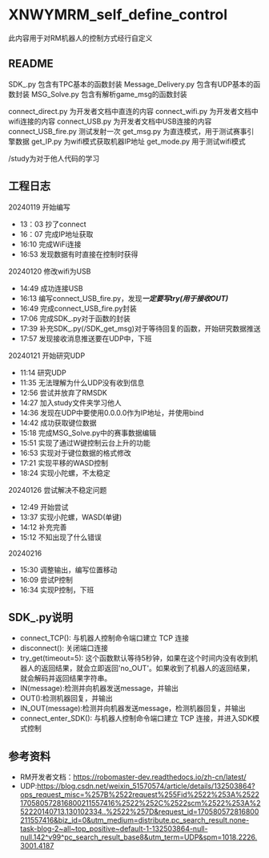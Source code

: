 # XNWYMRM_self_define_control
此内容用于对RM机器人的控制方式经行自定义

## README
SDK_.py 包含有TPC基本的函数封装
Message_Delivery.py 包含有UDP基本的函数封装
MSG_Solve.py 包含有解析game_msg的函数封装

connect_direct.py 为开发者文档中直连的内容
connect_wifi.py 为开发者文档中wifi连接的内容
connect_USB.py 为开发者文档中USB连接的内容
connect_USB_fire.py 测试发射一次
get_msg.py 为直连模式，用于测试赛事引擎数据
get_IP.py 为wifi模式获取机器IP地址
get_mode.py 用于测试wifi模式



/study为对于他人代码的学习


## 工程日志
20240119
    开始编写

- 13：03 抄了connect
- 16：07 完成IP地址获取
- 16:10 完成WiFi连接
- 16:53 发现数据有时直接在控制时获得

20240120
    修改wifi为USB
- 14:49 成功连接USB
- 16:13 编写connect_USB_fire.py，发现***一定要写try(用于接收OUT)***
- 16:49 完成connect_USB_fire.py封装
- 17:06 完成SDK_.py对于函数的封装
- 17:39 补充SDK_.py(/SDK_get_msg)对于等待回复的函数，开始研究数据推送
- 17:57 发现接收消息推送要在UDP中，下班

20240121
    开始研究UDP
- 11:14 研究UDP
- 11:35 无法理解为什么UDP没有收到信息
- 12:56 尝试并放弃了RMSDK
- 14:27 加入study文件夹学习他人
- 14:36 发现在UDP中要使用0.0.0.0作为IP地址，并使用bind
- 14:42 成功获取键位数据
- 15:18 完成MSG_Solve.py中的赛事数据编辑
- 15:51 实现了通过W键控制云台上升的功能
- 16:53 实现对于键位数据的格式修改
- 17:21 实现平移的WASD控制
- 18:24 实现小陀螺，不太稳定
  
20240126
    尝试解决不稳定问题
- 12:49 开始尝试
- 13:37 实现小陀螺，WASD(单键)
- 14:12 补充完善
- 15:12 不知出现了什么错误

20240216
- 15:30 调整输出，编写位置移动
- 16:09 尝试P控制
- 16:34 实现P控制，下班

## SDK_.py说明
- connect_TCP():      与机器人控制命令端口建立 TCP 连接
- disconnect():       关闭端口连接
- try_get(timeout=5):     这个函数默认等待5秒钟，如果在这个时间内没有收到机器人的返回结果，就会立即返回'no_OUT'。如果收到了机器人的返回结果，就会解码并返回结果字符串。
- IN(message):检测并向机器发送message，并输出
- OUT():检测机器回复，并输出
- IN_OUT(message):检测并向机器发送message，检测机器回复，并输出
- connect_enter_SDK(): 与机器人控制命令端口建立 TCP 连接，并进入SDK模式控制

## 参考资料
- RM开发者文档：https://robomaster-dev.readthedocs.io/zh-cn/latest/
- UDP:https://blog.csdn.net/weixin_51570574/article/details/132503864?ops_request_misc=%257B%2522request%255Fid%2522%253A%2522170580572816800211557416%2522%252C%2522scm%2522%253A%252220140713.130102334..%2522%257D&request_id=170580572816800211557416&biz_id=0&utm_medium=distribute.pc_search_result.none-task-blog-2~all~top_positive~default-1-132503864-null-null.142^v99^pc_search_result_base8&utm_term=UDP&spm=1018.2226.3001.4187